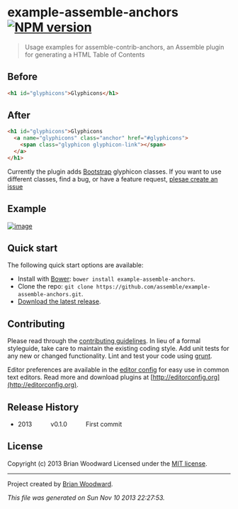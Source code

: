# example-assemble-anchors [![NPM version](https://badge.fury.io/js/example-assemble-anchors.png)](http://badge.fury.io/js/example-assemble-anchors)

> Usage examples for assemble-contrib-anchors, an Assemble plugin for generating a HTML Table of Contents

## Before

```html
<h1 id="glyphicons">Glyphicons</h1>
```

## After

```html
<h1 id="glyphicons">Glyphicons
  <a name="glyphicons" class="anchor" href="#glyphicons">
    <span class="glyphicon glyphicon-link"></span>
  </a>
</h1>
```

Currently the plugin adds [Bootstrap](http://getbootstrap.com/components/#glyphicons) glyphicon classes. If you want to use different classes, find a bug, or have a feature request, [plesae create an issue](https://github.com/assemble/assemble-contrib-anchors/issues/new)


## Example

[![image](https://f.cloud.github.com/assets/383994/1511486/c2414c4e-4aaf-11e3-9c16-30f2993ae2d7.png)](http://assemble.github.io/example-assemble-anchors/components.html#glyphicons)


## Quick start

The following quick start options are available:

* Install with [Bower](http://bower.io): `bower install example-assemble-anchors`.
* Clone the repo: `git clone https://github.com/assemble/example-assemble-anchors.git`.
* [Download the latest release](https://github.com/assemble/example-assemble-anchors/archive/master.zip).


## Contributing

Please read through the [contributing guidelines](CONTRIBUTING.md). In lieu of a formal styleguide, take care to maintain the existing coding style. Add unit tests for any new or changed functionality. Lint and test your code using [grunt](http://gruntjs.com/).

Editor preferences are available in the [editor config](.editorconfig) for easy use in common text editors. Read more and download plugins at [http://editorconfig.org](http://editorconfig.org).

## Release History
 * 2013   v0.1.0   First commit

## License
Copyright (c) 2013 Brian Woodward
Licensed under the [MIT license](LICENSE-MIT).


***

Project created by [Brian Woodward](https://github.com/doowb).

_This file was generated on Sun Nov 10 2013 22:27:53._
